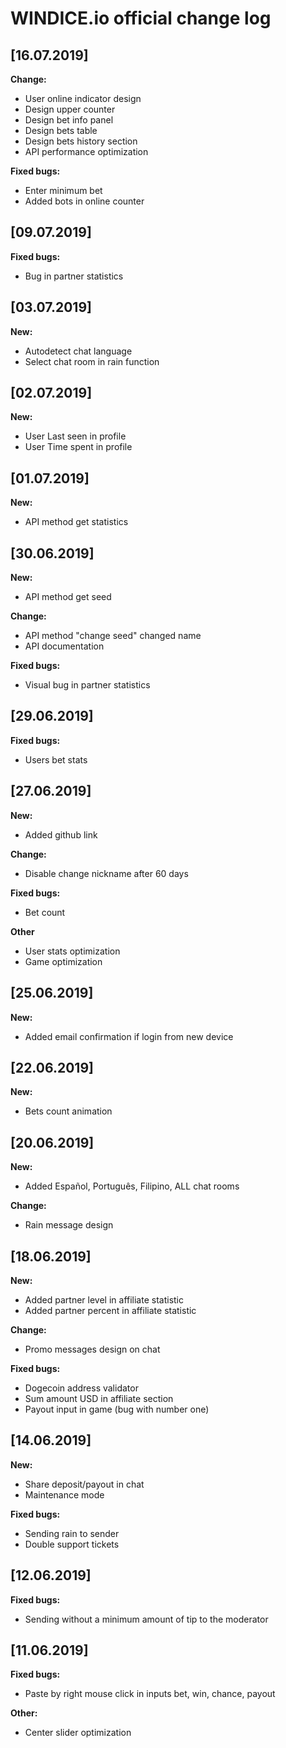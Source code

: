 # WINDICE.io official change log

## [16.07.2019]

**Change:**
- User online indicator design
- Design upper counter
- Design bet info panel
- Design bets table
- Design bets history section
- API performance optimization

**Fixed bugs:**
- Enter minimum bet
- Added bots in online counter

## [09.07.2019]

**Fixed bugs:**
- Bug in partner statistics

## [03.07.2019]

**New:**
- Autodetect chat language
- Select chat room in rain function

## [02.07.2019]

**New:**
- User Last seen in profile
- User Time spent in profile

## [01.07.2019]

**New:**
- API method get statistics

## [30.06.2019]

**New:**
- API method get seed

**Change:**
- API method "change seed" changed name
- API documentation

**Fixed bugs:**
- Visual bug in partner statistics

## [29.06.2019]

**Fixed bugs:**
- Users bet stats

## [27.06.2019]

**New:**
- Added github link

**Change:**
- Disable change nickname after 60 days

**Fixed bugs:**
- Bet count

**Other**
- User stats optimization
- Game optimization

## [25.06.2019]

**New:**
- Added email confirmation if login from new device

## [22.06.2019]

**New:**
- Bets count animation

## [20.06.2019]

**New:**
- Added Español, Português, Filipino, ALL chat rooms

**Change:**
- Rain message design

## [18.06.2019]

**New:**
- Added partner level in affiliate statistic
- Added partner percent in affiliate statistic

**Change:**
- Promo messages design on chat

**Fixed bugs:**
- Dogecoin address validator
- Sum amount USD in affiliate section
- Payout input in game (bug with number one)

## [14.06.2019]

**New:**
- Share deposit/payout in chat
- Maintenance mode

**Fixed bugs:**
- Sending rain to sender
- Double support tickets

## [12.06.2019]

**Fixed bugs:**
- Sending without a minimum amount of tip to the moderator

## [11.06.2019]

**Fixed bugs:**
- Paste by right mouse click in inputs bet, win, chance, payout

**Other:**
- Center slider optimization
